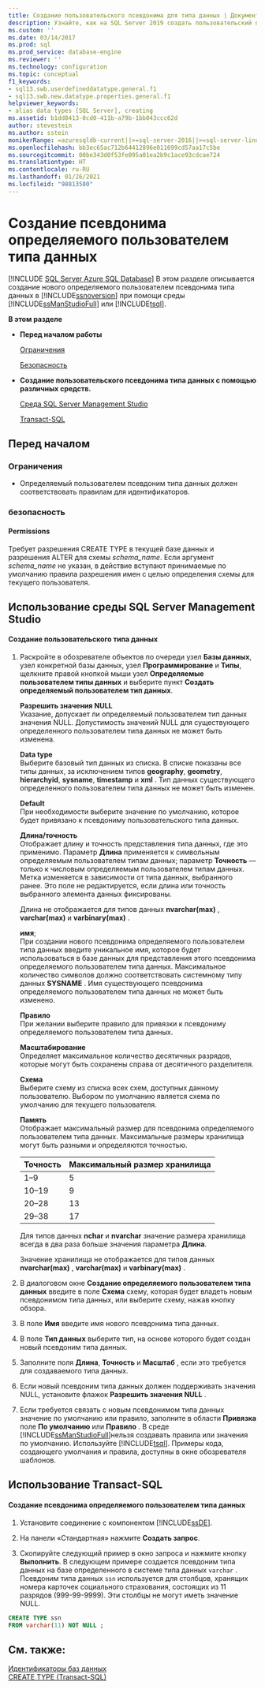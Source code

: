 ```yaml
---
title: Создание пользовательского псевдонима для типа данных | Документация Майкрософт
description: Узнайте, как на SQL Server 2019 создать пользовательский псевдоним типа данных с помощью SQL Server Management Studio или Transact-SQL.
ms.custom: ''
ms.date: 03/14/2017
ms.prod: sql
ms.prod_service: database-engine
ms.reviewer: ''
ms.technology: configuration
ms.topic: conceptual
f1_keywords:
- sql13.swb.userdefineddatatype.general.f1
- sql13.swb.new.datatype.properties.general.f1
helpviewer_keywords:
- alias data types [SQL Server], creating
ms.assetid: b1dd8413-0cd0-411b-a79b-1bb043ccc62d
author: stevestein
ms.author: sstein
monikerRange: =azuresqldb-current||>=sql-server-2016||>=sql-server-linux-2017||=azuresqldb-mi-current
ms.openlocfilehash: bb3ec65ac712b64412896e011699cd57aa17c5be
ms.sourcegitcommit: 00be343d0f53fe095a01ea2b9c1ace93cdcae724
ms.translationtype: HT
ms.contentlocale: ru-RU
ms.lasthandoff: 01/26/2021
ms.locfileid: "98813580"
---
```

# <a name="create-a-user-defined-data-type-alias"></a>Создание псевдонима определяемого пользователем типа данных
[!INCLUDE [SQL Server Azure SQL Database](../../includes/applies-to-version/sql-asdb.md)]
  В этом разделе описывается создание нового определяемого пользователем псевдонима типа данных в [!INCLUDE[ssnoversion](../../includes/ssnoversion-md.md)] при помощи среды [!INCLUDE[ssManStudioFull](../../includes/ssmanstudiofull-md.md)] или [!INCLUDE[tsql](../../includes/tsql-md.md)].  
  
 **В этом разделе**  
  
-   **Перед началом работы**  
  
     [Ограничения](#Restrictions)  
  
     [Безопасность](#Security)  
  
-   **Создание пользовательского псевдонима типа данных с помощью различных средств.**  
  
     [Среда SQL Server Management Studio](#SSMSProcedure)  
  
     [Transact-SQL](#TsqlProcedure)  
  
##  <a name="before-you-begin"></a><a name="BeforeYouBegin"></a> Перед началом  
  
###  <a name="limitations-and-restrictions"></a><a name="Restrictions"></a> Ограничения  
  
-   Определяемый пользователем псевдоним типа данных должен соответствовать правилам для идентификаторов.  
  
###  <a name="security"></a><a name="Security"></a> безопасность  
  
####  <a name="permissions"></a><a name="Permissions"></a> Permissions  
 Требует разрешения CREATE TYPE в текущей базе данных и разрешения ALTER для схемы *schema_name*. Если аргумент *schema_name* не указан, в действие вступают принимаемые по умолчанию правила разрешения имен с целью определения схемы для текущего пользователя.  
  
##  <a name="using-sql-server-management-studio"></a><a name="SSMSProcedure"></a> Использование среды SQL Server Management Studio  
  
#### <a name="to-create-a-user-defined-data-type"></a>Создание пользовательского типа данных  
  
1.  Раскройте в обозревателе объектов по очереди узел **Базы данных**, узел конкретной базы данных, узел **Программирование** и **Типы**, щелкните правой кнопкой мыши узел **Определяемые пользователем типы данных** и выберите пункт **Создать определяемый пользователем тип данных**.  
  
     **Разрешить значения NULL**  
     Указание, допускает ли определяемый пользователем тип данных значения NULL. Допустимость значений NULL для существующего определенного пользователем типа данных не может быть изменена.  
  
     **Data type**  
     Выберите базовый тип данных из списка. В списке показаны все типы данных, за исключением типов **geography**, **geometry**, **hierarchyid**, **sysname**, **timestamp** и **xml** . Тип данных существующего определенного пользователем типа данных не может быть изменен.  
  
     **Default**  
     При необходимости выберите значение по умолчанию, которое будет привязано к псевдониму пользовательского типа данных.  
  
     **Длина/точность**  
     Отображает длину и точность представления типа данных, где это применимо. Параметр **Длина** применяется к символьным определяемым пользователем типам данных; параметр **Точность** ― только к числовым определяемым пользователем типам данных. Метка изменяется в зависимости от типа данных, выбранного ранее. Это поле не редактируется, если длина или точность выбранного элемента данных фиксированы.  
  
     Длина не отображается для типов данных **nvarchar(max)** , **varchar(max)** и **varbinary(max)** .  
  
     **имя**;  
     При создании нового псевдонима определяемого пользователем типа данных введите уникальное имя, которое будет использоваться в базе данных для представления этого псевдонима определяемого пользователем типа данных. Максимальное количество символов должно соответствовать системному типу данных **SYSNAME** . Имя существующего псевдонима определяемого пользователем типа данных не может быть изменено.  
  
     **Правило**  
     При желании выберите правило для привязки к псевдониму определяемого пользователем типа данных.  
  
     **Масштабирование**  
     Определяет максимальное количество десятичных разрядов, которые могут быть сохранены справа от десятичного разделителя.  
  
     **Схема**  
     Выберите схему из списка всех схем, доступных данному пользователю. Выбором по умолчанию является схема по умолчанию для текущего пользователя.  
  
     **Память**  
     Отображает максимальный размер для псевдонима определяемого пользователем типа данных. Максимальные размеры хранилища могут быть разными и определяются точностью.  
  
    |Точность|Максимальный размер хранилища|  
    |-|-|  
    |1–9|5|  
    |10–19|9|  
    |20–28|13|  
    |29–38|17|  
  
     Для типов данных **nchar** и **nvarchar** значение размера хранилища всегда в два раза больше значения параметра **Длина**.  
  
     Значение хранилища не отображается для типов данных **nvarchar(max)** , **varchar(max)** и **varbinary(max)** .  
  
2.  В диалоговом окне **Создание определяемого пользователем типа данных** введите в поле **Схема** схему, которая будет владеть новым псевдонимом типа данных, или выберите схему, нажав кнопку обзора.  
  
3.  В поле **Имя** введите имя нового псевдонима типа данных.  
  
4.  В поле **Тип данных** выберите тип, на основе которого будет создан новый псевдоним типа данных.  
  
5.  Заполните поля **Длина**, **Точность** и **Масштаб** , если это требуется для создаваемого типа данных.  
  
6.  Если новый псевдоним типа данных должен поддерживать значения NULL, установите флажок **Разрешить значения NULL** .  
  
7.  Если требуется связать с новым псевдонимом типа данных значение по умолчанию или правило, заполните в области **Привязка** поле **По умолчанию** или **Правило** . В среде [!INCLUDE[ssManStudioFull](../../includes/ssmanstudiofull-md.md)]нельзя создавать правила или значения по умолчанию. Используйте [!INCLUDE[tsql](../../includes/tsql-md.md)]. Примеры кода, создающего умолчания и правила, доступны в окне обозревателя шаблонов.  

##  <a name="using-transact-sql"></a><a name="TsqlProcedure"></a> Использование Transact-SQL  
  
#### <a name="to-create-a-user-defined-data-type-alias"></a>Создание псевдонима определяемого пользователем типа данных  
  
1.  Установите соединение с компонентом [!INCLUDE[ssDE](../../includes/ssde-md.md)].  
  
2.  На панели «Стандартная» нажмите **Создать запрос**.  
  
3.  Скопируйте следующий пример в окно запроса и нажмите кнопку **Выполнить**. В следующем примере создается псевдоним типа данных на базе определенного в системе типа данных `varchar` . Псевдоним типа данных `ssn` используется для столбцов, хранящих номера карточек социального страхования, состоящих из 11 разрядов (999-99-9999). Эти столбцы не могут иметь значение NULL.  
  
```sql  
CREATE TYPE ssn  
FROM varchar(11) NOT NULL ;  
```  
  
## <a name="see-also"></a>См. также:  
 [Идентификаторы баз данных](../../relational-databases/databases/database-identifiers.md)   
 [CREATE TYPE (Transact-SQL)](../../t-sql/statements/create-type-transact-sql.md)  
  
  

